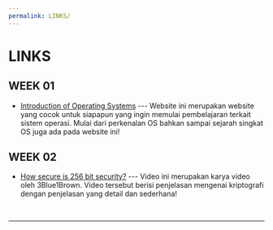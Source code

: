 ```yaml
---
permalink: LINKS/
---
```

# LINKS
## WEEK 01
* [Introduction of Operating Systems](https://www.geeksforgeeks.org/introduction-of-operating-system-set-1/) ---
  Website ini merupakan website yang cocok untuk siapapun yang ingin memulai pembelajaran terkait sistem operasi. Mulai dari perkenalan OS bahkan sampai sejarah singkat OS juga ada pada website ini!
## WEEK 02
* [How secure is 256 bit security?](https://www.youtube.com/watch?v=S9JGmA5_unY) ---
  Video ini merupakan karya video oleh 3Blue1Brown. Video tersebut berisi penjelasan mengenai kriptografi dengan penjelasan yang detail dan sederhana!
<br>
<hr>
